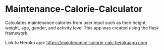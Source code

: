 # Maintenance-Calorie-Calculator
Calculates maintenance calories from user input such as their height, weight, age, gender, and activity level
This app was created using the flask framework.

Link to Heroku app: 
https://maintenance-calorie-calc.herokuapp.com


